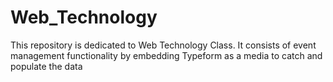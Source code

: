 # Web_Technology
This repository is dedicated to Web Technology Class. It consists of event management functionality by embedding Typeform as a media to catch and populate the data
